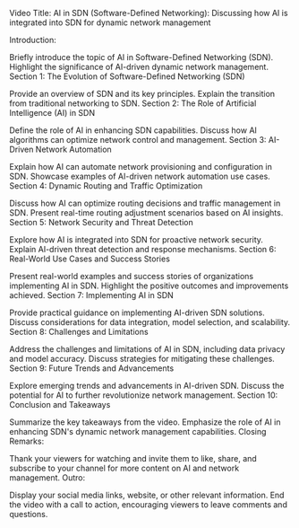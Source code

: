 Video Title: AI in SDN (Software-Defined Networking): Discussing how AI is integrated into SDN for dynamic network management

Introduction:

Briefly introduce the topic of AI in Software-Defined Networking (SDN).
Highlight the significance of AI-driven dynamic network management.
Section 1: The Evolution of Software-Defined Networking (SDN)

Provide an overview of SDN and its key principles.
Explain the transition from traditional networking to SDN.
Section 2: The Role of Artificial Intelligence (AI) in SDN

Define the role of AI in enhancing SDN capabilities.
Discuss how AI algorithms can optimize network control and management.
Section 3: AI-Driven Network Automation

Explain how AI can automate network provisioning and configuration in SDN.
Showcase examples of AI-driven network automation use cases.
Section 4: Dynamic Routing and Traffic Optimization

Discuss how AI can optimize routing decisions and traffic management in SDN.
Present real-time routing adjustment scenarios based on AI insights.
Section 5: Network Security and Threat Detection

Explore how AI is integrated into SDN for proactive network security.
Explain AI-driven threat detection and response mechanisms.
Section 6: Real-World Use Cases and Success Stories

Present real-world examples and success stories of organizations implementing AI in SDN.
Highlight the positive outcomes and improvements achieved.
Section 7: Implementing AI in SDN

Provide practical guidance on implementing AI-driven SDN solutions.
Discuss considerations for data integration, model selection, and scalability.
Section 8: Challenges and Limitations

Address the challenges and limitations of AI in SDN, including data privacy and model accuracy.
Discuss strategies for mitigating these challenges.
Section 9: Future Trends and Advancements

Explore emerging trends and advancements in AI-driven SDN.
Discuss the potential for AI to further revolutionize network management.
Section 10: Conclusion and Takeaways

Summarize the key takeaways from the video.
Emphasize the role of AI in enhancing SDN's dynamic network management capabilities.
Closing Remarks:

Thank your viewers for watching and invite them to like, share, and subscribe to your channel for more content on AI and network management.
Outro:

Display your social media links, website, or other relevant information.
End the video with a call to action, encouraging viewers to leave comments and questions.